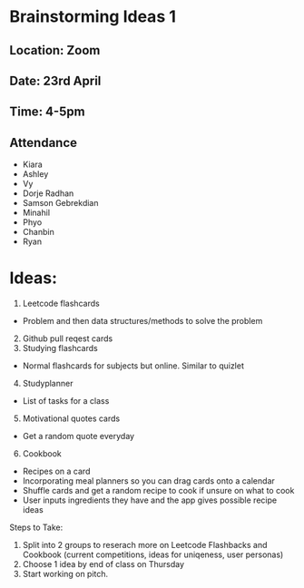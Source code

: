 # Brainstorming Ideas 1

## Location: Zoom 
## Date: 23rd April
## Time: 4-5pm 

## Attendance
- Kiara
- Ashley
- Vy
- Dorje Radhan 
- Samson Gebrekdian
- Minahil 
- Phyo 
- Chanbin
- Ryan

# Ideas:
1) Leetcode flashcards
- Problem and then data structures/methods to solve the problem
2) Github pull reqest cards
3) Studying flashcards
- Normal flashcards for subjects but online. Similar to quizlet 
4) Studyplanner
- List of tasks for a class
5) Motivational quotes cards
- Get a random quote everyday
6) Cookbook
-  Recipes on a card
-  Incorporating meal planners so you can drag cards onto a calendar
-  Shuffle cards and get a random recipe to cook if unsure on what to cook
-  User inputs ingredients they have and the app gives possible recipe ideas


Steps to Take:
1) Split into 2 groups to reserach more on Leetcode Flashbacks and Cookbook (current competitions, ideas for uniqeness, user personas)
2) Choose 1 idea by end of class on Thursday
3) Start working on pitch.
